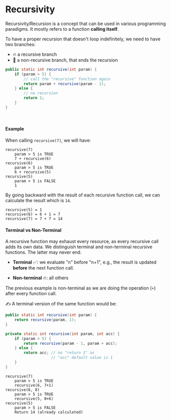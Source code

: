 # Recursivity

<div class="row row-cols-lg-2"><div>

Recursivity/Recursion is a concept that can be used in various programming paradigms. It mostly refers to a function **calling itself**.

To have a proper recursion that doesn't loop indefinitely, we need to have two branches:

* 🔥 a recursive branch
* 🧯 a non-recursive branch, that ends the recursion


```java
public static int recursive(int param) {
    if (param > 5) {
        // call the "recursive" function again
        return param + recursive(param - 1);
    } else {
        // no recursion
        return 1;
    }
}
```

<br>

#### Example

When calling `recursive(7)`, we will have:

```scss!
recursive(7)
    param > 5 is TRUE
    7 + recursive(6)
recursive(6)
    param > 5 is TRUE
    6 + recursive(5)
recursive(5)
    param > 5 is FALSE
    1
```

By going backward with the result of each recursive function call, we can calculate the result which is `14`.

```text!
recursive(5) = 1
recursive(6) = 6 + 1 = 7
recursive(7) = 7 + 7 = 14
```
</div><div>

#### Terminal vs Non-Terminal

A recursive function may exhaust every resource, as every recursive call adds its own data. We distinguish terminal and non-terminal recursive functions. The latter may never end.

* **Terminal** ✅: we evaluate "n" before "n+1", e.g., the result is updated **before** the next function call.

* **Non-terminal** 🔥: all others

The previous example is non-terminal as we are doing the operation (`+`) after every function call.

✍️ A terminal version of the same function would be:

```java
public static int recursive(int param) {
    return recursive(param, 1);
}

private static int recursive(int param, int acc) {
    if (param > 5) {
        return recursive(param - 1, param + acc);
    } else {
        return acc; // no "return 1" as
                    // "acc" default value is 1
    }
}
```

```scss!
recursive(7)
    param > 5 is TRUE
    recursive(6, 7+1)
recursive(6, 8)
    param > 5 is TRUE
    recursive(5, 8+6)
recursive(5)
    param > 5 is FALSE
    Return 14 (already calculated)
```
</div></div>